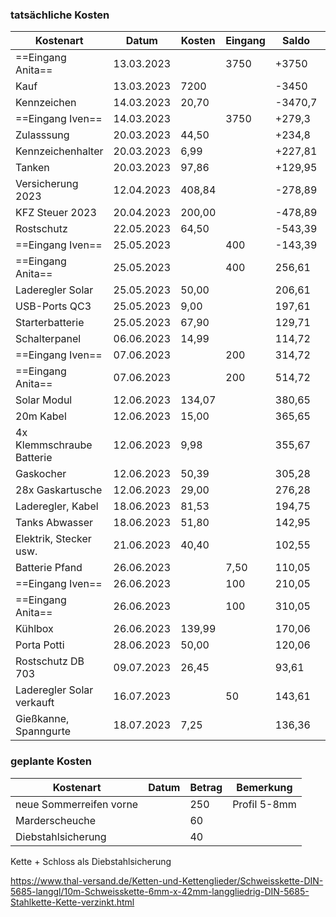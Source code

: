 ### tatsächliche Kosten

| Kostenart                 | Datum      | Kosten | Eingang | Saldo   | Bemerkung       |
|---------------------------|------------|--------|---------|---------|-----------------|
| ==Eingang Anita==         | 13.03.2023 |        | 3750    | +3750   | von Konto A&T   |
| Kauf                      | 13.03.2023 | 7200   |         | -3450   |                 |
| Kennzeichen               | 14.03.2023 | 20,70  |         | -3470,7 | Kennzeichenking |
| ==Eingang Iven==          | 14.03.2023 |        | 3750    | +279,3  | von Konto Jens  |
| Zulasssung                | 20.03.2023 | 44,50  |         | +234,8  |                 |
| Kennzeichenhalter         | 20.03.2023 | 6,99   |         | +227,81 | ebay            |
| Tanken                    | 20.03.2023 | 97,86  |         | +129,95 | Erstfüllung     |
| Versicherung 2023         | 12.04.2023 | 408,84 |         | -278,89 |                 |
| KFZ Steuer 2023           | 20.04.2023 | 200,00 |         | -478,89 | bis 30.3.2024   |
| Rostschutz                | 22.05.2023 | 64,50  |         | -543,39 | RostDoc Kiel    |
| ==Eingang Iven==          | 25.05.2023 |        | 400     | -143,39 | von Konto Iven  |
| ==Eingang Anita==         | 25.05.2023 |        | 400     | 256,61  | von Konto A&T   |
| Laderegler Solar          | 25.05.2023 | 50,00  |         | 206,61  | Kleinanzeigen   |
| USB-Ports QC3             | 25.05.2023 | 9,00   |         | 197,61  | Amazon          |
| Starterbatterie           | 25.05.2023 | 67,90  |         | 129,71  | Batterie24.de   |
| Schalterpanel             | 06.06.2023 | 14,99  |         | 114,72  | ebay.de         |
| ==Eingang Iven==          | 07.06.2023 |        | 200     | 314,72  | von Konto Iven  |
| ==Eingang Anita==         | 07.06.2023 |        | 200     | 514,72  | von Konto A&T   |
| Solar Modul               | 12.06.2023 | 134,07 |         | 380,65  | bau-tech.shop   |
| 20m Kabel                 | 12.06.2023 | 15,00  |         | 365,65  | Kleinanzeigen   |
| 4x Klemmschraube Batterie | 12.06.2023 | 9,98   |         | 355,67  | Amazon          |
| Gaskocher                 | 12.06.2023 | 50,39  |         | 305,28  | Gasfritzen      |
| 28x Gaskartusche          | 12.06.2023 | 29,00  |         | 276,28  | Amazon          |
| Laderegler, Kabel         | 18.06.2023 | 81,53  |         | 194,75  | Offgridtec      |
| Tanks Abwasser            | 18.06.2023 | 51,80  |         | 142,95  | Obelink.de      |
| Elektrik, Stecker usw.    | 21.06.2023 | 40,40  |         | 102,55  | voelkner.de     |
| Batterie Pfand            | 26.06.2023 |        | 7,50    | 110,05  | Batterie24.de   |
| ==Eingang Iven==          | 26.06.2023 |        | 100     | 210,05  | von Konto Iven  |
| ==Eingang Anita==         | 26.06.2023 |        | 100     | 310,05  | von Konto A&T   |
| Kühlbox                   | 26.06.2023 | 139,99 |         | 170,06  | Amazon          |
| Porta Potti               | 28.06.2023 | 50,00  |         | 120,06  | Kleinanzeigen   |
| Rostschutz DB 703         | 09.07.2023 | 26,45  |         | 93,61   | Rostdoc         |
| Laderegler Solar verkauft | 16.07.2023 |        | 50      | 143,61  | Kleinanzeigen   |
| Gießkanne, Spanngurte     | 18.07.2023 | 7,25   |         | 136,36  | Bauhaus         |

### geplante Kosten

| Kostenart               | Datum | Betrag | Bemerkung    |
|-------------------------|-------|--------|--------------|
| neue Sommerreifen vorne |       | 250    | Profil 5-8mm |
| Marderscheuche          |       | 60     |              |
| Diebstahlsicherung      |       | 40     |              |


Kette + Schloss als Diebstahlsicherung

https://www.thal-versand.de/Ketten-und-Kettenglieder/Schweisskette-DIN-5685-langgl/10m-Schweisskette-6mm-x-42mm-langgliedrig-DIN-5685-Stahlkette-Kette-verzinkt.html

